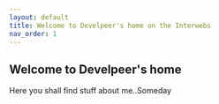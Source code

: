 ```yaml
---
layout: default
title: Welcome to Develpeer's home on the Interwebs
nav_order: 1
---
```


## Welcome to Develpeer's home
Here you shall find stuff about me..Someday


